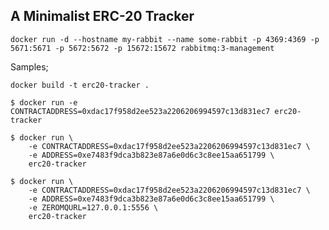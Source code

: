 ## A Minimalist ERC-20 Tracker  

`docker run -d --hostname my-rabbit --name some-rabbit -p 4369:4369 -p 5671:5671 -p 5672:5672 -p 15672:15672 rabbitmq:3-management`


Samples;   
```
docker build -t erc20-tracker .
```

```
$ docker run -e CONTRACTADDRESS=0xdac17f958d2ee523a2206206994597c13d831ec7 erc20-tracker 

$ docker run \
    -e CONTRACTADDRESS=0xdac17f958d2ee523a2206206994597c13d831ec7 \
    -e ADDRESS=0xe7483f9dca3b823e87a6e0d6c3c8ee15aa651799 \
    erc20-tracker

$ docker run \
    -e CONTRACTADDRESS=0xdac17f958d2ee523a2206206994597c13d831ec7 \
    -e ADDRESS=0xe7483f9dca3b823e87a6e0d6c3c8ee15aa651799 \
    -e ZEROMQURL=127.0.0.1:5556 \
    erc20-tracker
```